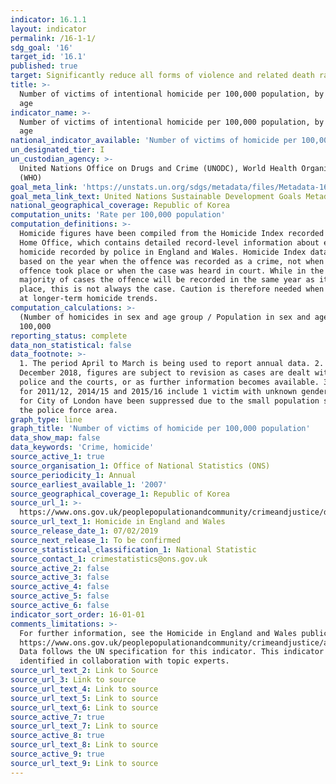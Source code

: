 ```yaml
---
indicator: 16.1.1
layout: indicator
permalink: /16-1-1/
sdg_goal: '16'
target_id: '16.1'
published: true
target: Significantly reduce all forms of violence and related death rates everywhere
title: >-
  Number of victims of intentional homicide per 100,000 population, by sex and
  age
indicator_name: >-
  Number of victims of intentional homicide per 100,000 population, by sex and
  age
national_indicator_available: 'Number of victims of homicide per 100,000 population'
un_designated_tier: I
un_custodian_agency: >-
  United Nations Office on Drugs and Crime (UNODC), World Health Organization
  (WHO)
goal_meta_link: 'https://unstats.un.org/sdgs/metadata/files/Metadata-16-01-01.pdf'
goal_meta_link_text: United Nations Sustainable Development Goals Metadata (PDF 222 KB)
national_geographical_coverage: Republic of Korea
computation_units: 'Rate per 100,000 population'
computation_definitions: >-
  Homicide figures have been compiled from the Homicide Index recorded by the
  Home Office, which contains detailed record-level information about each
  homicide recorded by police in England and Wales. Homicide Index data are
  based on the year when the offence was recorded as a crime, not when the
  offence took place or when the case was heard in court. While in the vast
  majority of cases the offence will be recorded in the same year as it took
  place, this is not always the case. Caution is therefore needed when looking
  at longer-term homicide trends.
computation_calculations: >-
  (Number of homicides in sex and age group / Population in sex and age group) *
  100,000
reporting_status: complete
data_non_statistical: false
data_footnote: >-
  1. The period April to March is being used to report annual data. 2. As at 4
  December 2018, figures are subject to revision as cases are dealt with by the
  police and the courts, or as further information becomes available. 3. Figures
  for 2011/12, 2014/15 and 2015/16 include 1 victim with unknown gender. 4. Data
  for City of London have been suppressed due to the small population size of
  the police force area.
graph_type: line
graph_title: 'Number of victims of homicide per 100,000 population'
data_show_map: false
data_keywords: 'Crime, homicide'
source_active_1: true
source_organisation_1: Office of National Statistics (ONS)
source_periodicity_1: Annual
source_earliest_available_1: '2007'
source_geographical_coverage_1: Republic of Korea
source_url_1: >-
  https://www.ons.gov.uk/peoplepopulationandcommunity/crimeandjustice/datasets/appendixtableshomicideinenglandandwales
source_url_text_1: Homicide in England and Wales
source_release_date_1: 07/02/2019
source_next_release_1: To be confirmed
source_statistical_classification_1: National Statistic
source_contact_1: crimestatistics@ons.gov.uk
source_active_2: false
source_active_3: false
source_active_4: false
source_active_5: false
source_active_6: false
indicator_sort_order: 16-01-01
comments_limitations: >-
  For further information, see the Homicide in England and Wales publication -
  https://www.ons.gov.uk/peoplepopulationandcommunity/crimeandjustice/articles/homicideinenglandandwales/yearendingmarch2018.
  Data follows the UN specification for this indicator. This indicator has been
  identified in collaboration with topic experts.
source_url_text_2: Link to Source
source_url_3: Link to source
source_url_text_4: Link to source
source_url_text_5: Link to source
source_url_text_6: Link to source
source_active_7: true
source_url_text_7: Link to source
source_active_8: true
source_url_text_8: Link to source
source_active_9: true
source_url_text_9: Link to source
---
```


